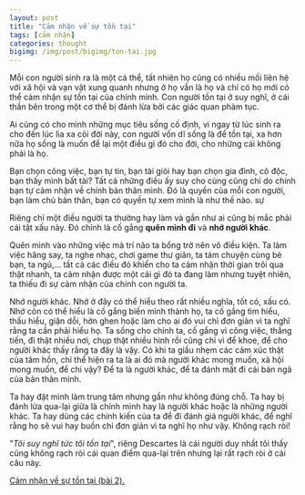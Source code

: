 ```yaml
---
layout: post
title: "Cảm nhận về sự tồn tại"
tags: [cảm nhận]
categories: thought
bigimg: /img/post/bigimg/ton-tai.jpg
---
```


Mỗi con người sinh ra là một cá thể, tất nhiên họ cũng có nhiều mối liên hệ với xã hội và vạn vật xung quanh nhưng ở họ vẫn là họ và chỉ có họ mới có thể cảm nhận sự tồn tại của chính mình. Con người tồn tại ở suy nghĩ, ở cái thần bên trong một cơ thể bị đánh lừa bởi các giác quan phàm tục.

Ai cũng có cho mình những mục tiêu sống cố định, vì ngay từ lúc sinh ra cho đến lúc lìa xa cõi đời này, con người vốn dĩ sống là để tồn tại, xa hơn nữa họ sống là muốn để lại một điều gì đó cho đời, cho những cái không phải là họ.

Bạn chọn công việc, bạn tự tin, bạn tài giỏi hay bạn chọn gia đình, cô độc, bạn thấy mình bất tài? Tất cả những điều ấy suy cho cùng cũng chỉ do chính bạn tự cảm nhận về chính bản thân mình. Đó là quyền của mỗi con người, bạn làm chủ bản thân, bạn có quyền tự xem mình là như thế nào. sự

Riêng chỉ một điều người ta thường hay làm và gần như ai cũng bị mắc phải cái tật xấu này. Đó chính là cố gắng **quên mình đi** và **nhớ người khác**.

Quên mình vào những việc mà trí não ta bổng trở nên vô điều kiện. Ta làm việc hăng say, ta nghe nhạc, chơi game thư giãn, ta tám chuyện cùng bè bạn, ta ngủ,... tất cả các điều đó khiến cho ta cảm nhận thời gian trôi qua thật nhanh, ta cảm nhận được một cái gì đó ta đang làm nhưng tuyệt nhiên, ta thiếu đi sự cảm nhận của chính con người ta.

Nhớ người khác. Nhớ ở đây có thể hiểu theo rất nhiều nghĩa, tốt có, xấu có. Nhớ còn có thể hiểu là cố gắng biến mình thành họ, ta cố gắng tìm hiểu, thấu hiểu, giận dỗi, hờn ghen hoặc làm cho ai đó vui chỉ đơn giản vì ta nghĩ rằng ta cần phải hiểu họ. Ta sống cho chính ta, cố gắng vì công việc, thăng tiến, đi thật nhiều nơi, chụp thật nhiều hình rồi cũng chỉ vì để khoe, để cho người khác thấy rằng ta đây là vậy. Có khi ta giấu nhẹm các cảm xúc thật của tâm hồn, chỉ thể hiện ra ta là ai đó mà người khác mong muốn, xã hội mong muốn, để chi vậy? Để ta là người khác, để ta đánh mất đi cái bản ngã của bản thân mình.

Ta hay đặt mình làm trung tâm nhưng gần như không đúng chỗ. Ta hay bị đánh lừa qua-lại giữa là chính mình hay là người khác hoặc là những người khác. Ta hay dùng các chính kiến của ta để đi đánh giá người khác, để nghĩ rằng họ sẽ vui hay buồn chỉ đơn giản vì ta nghĩ họ như vậy. Không rạch ròi!

"*Tôi suy nghĩ tức tôi tồn tại*", riêng Descartes là cái người duy nhất tôi thấy cũng không rạch ròi cái quan điểm qua-lại trên nhưng lại rất rạch ròi ở cái câu này.

[<i class="fa fa-angle-right" style="font-size: 1.5rem;"></i> Cảm nhận về sự tồn tại (bài 2).](/thought/cam-nhan-ve-su-ton-tai-2)